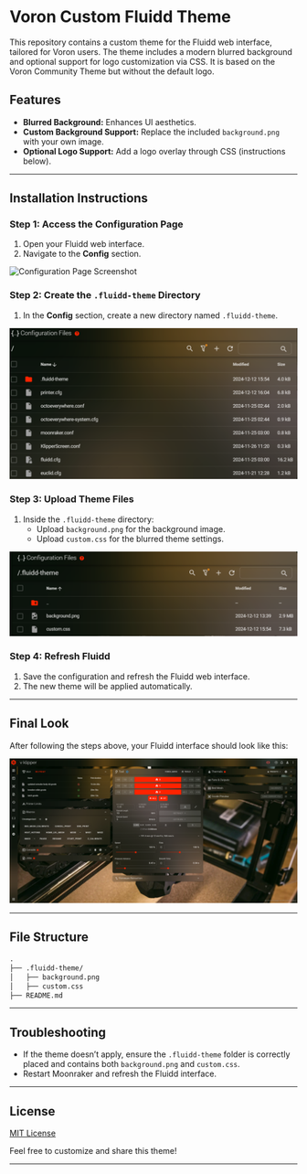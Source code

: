 # Voron Custom Fluidd Theme

This repository contains a custom theme for the Fluidd web interface, tailored for Voron users. The theme includes a modern blurred background and optional support for logo customization via CSS. It is based on the Voron Community Theme but without the default logo.

## Features

- **Blurred Background:** Enhances UI aesthetics.
- **Custom Background Support:** Replace the included `background.png` with your own image.
- **Optional Logo Support:** Add a logo overlay through CSS (instructions below).

---

## Installation Instructions

### Step 1: Access the Configuration Page

1. Open your Fluidd web interface.
2. Navigate to the **Config** section.

![Configuration Page Screenshot](https://github.com/<jobsanbiju/voron-fluidd-theme/raw/main/screenshots/config%20screenshot.png)

### Step 2: Create the `.fluidd-theme` Directory

1. In the **Config** section, create a new directory named `.fluidd-theme`.

![Create .fluidd-theme Directory Screenshot](https://github.com/jobsanbiju/voron-fluidd-theme/raw/main/screenshots/config%20screenshot.png)

### Step 3: Upload Theme Files

1. Inside the `.fluidd-theme` directory:
   - Upload `background.png` for the background image.
   - Upload `custom.css` for the blurred theme settings.

![Upload Theme Files Screenshot](https://github.com/jobsanbiju/voron-fluidd-theme/raw/main/screenshots/fluid-theme%20screenshot.png)

### Step 4: Refresh Fluidd

1. Save the configuration and refresh the Fluidd web interface.
2. The new theme will be applied automatically.

---

## Final Look

After following the steps above, your Fluidd interface should look like this:

![Final Theme Look](https://github.com/jobsanbiju/voron-fluidd-theme/raw/main/screenshots/main%20page.png)

---

## File Structure

```
.
├── .fluidd-theme/
│   ├── background.png
│   ├── custom.css
├── README.md
```

---

## Troubleshooting

- If the theme doesn’t apply, ensure the `.fluidd-theme` folder is correctly placed and contains both `background.png` and `custom.css`.
- Restart Moonraker and refresh the Fluidd interface.

---

## License

[MIT License](LICENSE)

Feel free to customize and share this theme!

---
